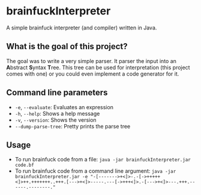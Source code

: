 # brainfuckInterpreter
A simple brainfuck interpreter (and compiler) written in Java.

## What is the goal of this project?
The goal was to write a very simple parser. It parser the input into an **A**bstract **S**yntax **T**ree. This tree can be used for interpretation (this project comes with one) or you could even implement a code generator for it.

## Command line parameters
- `-e`, `--evaluate`: Evaluates an expression
- `-h`, `--help`: Shows a help message
- `-v`, `--version`: Shows the version
- `--dump-parse-tree`: Pretty prints the parse tree

## Usage
- To run brainfuck code from a file: `java -jar brainfuckInterpreter.jar code.bf`
- To run brainfuck code from a command line argument: `java -jar brainfuckInterpreter.jar -e "-[------->+<]>-.-[->+++++<]>++.+++++++..+++.[--->+<]>-----.---[->+++<]>.-[--->+<]>---.+++.------.--------."`
